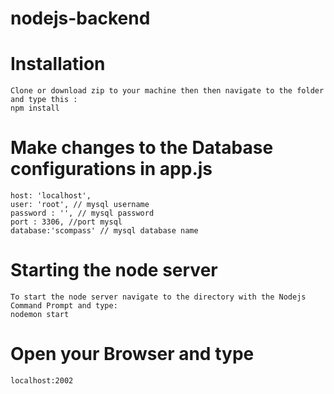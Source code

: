 # nodejs-backend

# Installation
    Clone or download zip to your machine then then navigate to the folder and type this : 
	npm install

# Make changes to the Database configurations in app.js
	host: 'localhost',
	user: 'root', // mysql username
	password : '', // mysql password
	port : 3306, //port mysql
	database:'scompass' // mysql database name

# Starting the node server
    To start the node server navigate to the directory with the Nodejs Command Prompt and type:
    nodemon start

# Open your Browser and type
	localhost:2002


